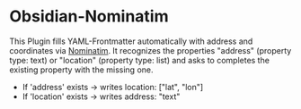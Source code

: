 # Obsidian-Nominatim
This Plugin fills YAML-Frontmatter automatically with address and coordinates via [Nominatim]([url](https://nominatim.openstreetmap.org/ui/search.html)). It recognizes the properties "address" (property type: text) or "location" (property type: list) and asks to completes the existing property with the missing one.
- If 'address' exists → writes location: ["lat", "lon"]
- If 'location' exists → writes address: "text"
